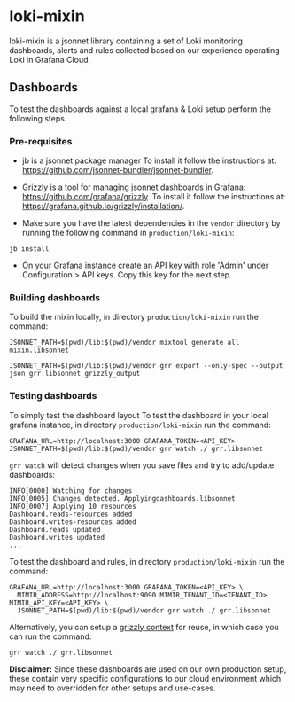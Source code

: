 # loki-mixin

loki-mixin is a jsonnet library containing a set of Loki monitoring dashboards, alerts and rules collected based on our experience operating Loki in Grafana Cloud.

## Dashboards

To test the dashboards against a local grafana & Loki setup perform the following steps.

### Pre-requisites

* jb is a jsonnet package manager
To install it follow the instructions at: https://github.com/jsonnet-bundler/jsonnet-bundler.

* Grizzly is a tool for managing jsonnet dashboards in Grafana: https://github.com/grafana/grizzly.
To install it follow the instructions at: https://grafana.github.io/grizzly/installation/.

* Make sure you have the latest dependencies in the `vendor` directory by running the following command in `production/loki-mixin`:

```shell
jb install
```

* On your Grafana instance create an API key with role 'Admin' under Configuration > API keys.
Copy this key for the next step.

### Building dashboards

To build the mixin locally, in directory `production/loki-mixin` run the command:

```shell
JSONNET_PATH=$(pwd)/lib:$(pwd)/vendor mixtool generate all mixin.libsonnet
```

```shell
JSONNET_PATH=$(pwd)/lib:$(pwd)/vendor grr export --only-spec --output json grr.libsonnet grizzly_output
```

### Testing dashboards

To simply test the dashboard layout
To test the dashboard in your local grafana instance, in directory `production/loki-mixin` run the command:

```shell
GRAFANA_URL=http://localhost:3000 GRAFANA_TOKEN=<API_KEY> JSONNET_PATH=$(pwd)/lib:$(pwd)/vendor grr watch ./ grr.libsonnet
```

`grr watch` will detect changes when you save files and try to add/update dashboards:

```shell
INFO[0000] Watching for changes
INFO[0005] Changes detected. Applyingdashboards.libsonnet
INFO[0007] Applying 10 resources
Dashboard.reads-resources added
Dashboard.writes-resources added
Dashboard.reads updated
Dashboard.writes updated
...
```

To test the dashboard and rules, in directory `production/loki-mixin` run the command:

```shell
GRAFANA_URL=http://localhost:3000 GRAFANA_TOKEN=<API_KEY> \
  MIMIR_ADDRESS=http://localhost:9090 MIMIR_TENANT_ID=<TENANT_ID> MIMIR_API_KEY=<API_KEY> \
  JSONNET_PATH=$(pwd)/lib:$(pwd)/vendor grr watch ./ grr.libsonnet
```

Alternatively, you can setup a [grizzly context](https://grafana.github.io/grizzly/configuration/) for reuse, in which case you can run the command:

```shell
grr watch ./ grr.libsonnet
```

**Disclaimer:** Since these dashboards are used on our own production setup, these contain very specific configurations to our cloud environment which may need to overridden for other setups and use-cases.
